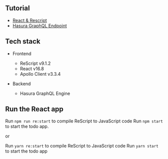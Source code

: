 ## Tutorial

- [React & Rescript](https://hasura.io/learn/graphql/rescript-react-apollo/introduction/)
- [Hasura GraphQL Endpoint](https://hasura.io/learn/graphql)

## Tech stack

- Frontend

  - ReScript v9.1.2
  - React v16.8
  - Apollo Client v3.3.4

- Backend
  - Hasura GraphQL Engine

## Run the React app

Run `npm run re:start` to compile ReScript to JavaScript code
Run `npm start` to start the todo app.

or

Run `yarn re:start` to compile ReScript to JavaScript code
Run `yarn start` to start the todo app
